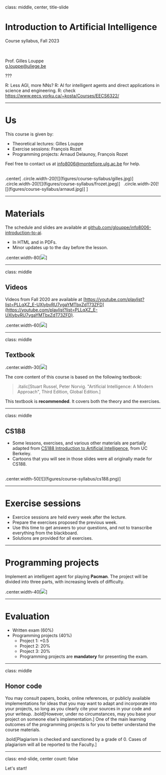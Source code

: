 class: middle, center, title-slide

# Introduction to Artificial Intelligence

Course syllabus, Fall 2023

<br><br>
Prof. Gilles Louppe<br>
[g.louppe@uliege.be](mailto:g.louppe@uliege.be)

???

R: Less AGI, more NNs?
R: AI for intelligent agents and direct applications in science and engineering.
R: check https://www.eecs.yorku.ca/~kosta/Courses/EECS6322/

---

# Us

This course is given by:
- Theoretical lectures: Gilles Louppe
- Exercise sessions: François Rozet
- Programming projects: Arnaud Delaunoy, François Rozet

Feel free to contact us at [info8006@montefiore.ulg.ac.be](mailto:info8006@montefiore.ulg.ac.be) for help.

<br>
.center[
.circle.width-20[![](figures/course-syllabus/gilles.jpg)] &nbsp;
.circle.width-20[![](figures/course-syllabus/frozet.jpeg)] &nbsp;
.circle.width-20[![](figures/course-syllabus/arnaud.jpg)]
]

---

# Materials

The schedule and slides are available at [github.com/glouppe/info8006-introduction-to-ai](https://github.com/glouppe/info8006-introduction-to-ai).
- In HTML and in PDFs.
- Minor updates up to the day before the lesson.

.center.width-80[![](figures/course-syllabus/slides.png)]

---

class: middle

## Videos

Videos from Fall 2020 are available at [https://youtube.com/playlist?list=PLLqXZ_E-UXlybvRU7vgaYMTbxZdT73ZFD](https://youtube.com/playlist?list=PLLqXZ_E-UXlybvRU7vgaYMTbxZdT73ZFD).

.center.width-60[![](figures/course-syllabus/youtube.png)]

---

class: middle

## Textbook

.center.width-30[![](./figures/course-syllabus/textbook.png)]

The core content of this course is based on the following textbook:

> .italic[Stuart Russel, Peter Norvig. "Artificial Intelligence: A Modern Approach", Third Edition, Global Edition.]

This textbook is **recommended**. It covers both the theory and the exercises.

---

class: middle

## CS188

- Some lessons, exercises, and various other materials are partially adapted from [CS188 Introduction to Artificial Intelligence](https://inst.eecs.berkeley.edu/~cs188/su21/), from UC Berkeley. 
- Cartoons that you will see in those slides were all originally made for CS188. 

<br>
.center.width-50[![](figures/course-syllabus/cs188.png)]

---

# Exercise sessions

- Exercice sessions are held every week after the lecture.
- Prepare the exercises proposed the previous week.
- Use this time to get answers to your questions, and not to transcribe everything from the blackboard.
- Solutions are provided for all exercises. 

---

# Programming projects

Implement an intelligent agent for playing **Pacman**. The project will be divided into three parts, with increasing levels of difficulty.

.center.width-40[![](figures/course-syllabus/pacman.png)]

---

# Evaluation

- Written exam (60%)
- Programming projects (40%)
    - Project 1: +0.5
    - Project 2: 20%
    - Project 3: 20%
    - Programming projects are **mandatory** for presenting the exam.

---

class: middle

## Honor code

You may consult papers, books, online references, or publicly available implementations for ideas that you may want to adapt and incorporate into your projects, so long as you clearly cite your sources in your code and your writeup. .bold[However, under no circumstances, may you base your project on someone else's implementation.] One of the main learning outcomes of the programming projects is for you to better understand the course materials.

.bold[Plagiarism is checked and sanctioned by a grade of 0. Cases of plagiarism will all be reported to the Faculty.]

---

class: end-slide, center
count: false

Let's start!
